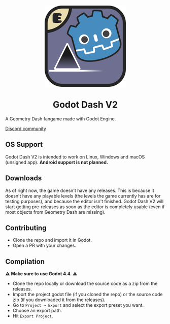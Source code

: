 <p align="center">
 <img src="assets/logo/NewIcon.png" align="center" width="256" alt="Godot Dash logo"></img>
 <h1 align="center">Godot Dash V2</h1>
</p>

A Geometry Dash fangame made with Godot Engine.

[Discord community](https://discord.gg/8Vn9qDDXZD)

## OS Support

Godot Dash V2 is intended to work on Linux, Windows and macOS (unsigned app). **Android support is not planned.**

## Downloads

<!-- Head to the [releases](https://github.com/enderprism/godot-dash-v2/releases/) section and download the latest one. -->

As of right now, the game doesn't have any releases.
This is because it doesn't have any playable levels (the levels the game currently has are for testing purposes), and because the editor isn't finished.
Godot Dash V2 will start getting pre-releases as soon as the editor is completely usable (even if most objects from Geometry Dash are missing).

## Contributing

- Clone the repo and import it in Godot.
- Open a PR with your changes.

## Compilation

**⚠️ Make sure to use Godot 4.4. ⚠️**

- Clone the repo locally or download the source code as a zip from the releases.
- Import the project.godot file (if you cloned the repo) or the source code zip (if you downloaded it from the releases).
- Go to `Project → Export` and select the export preset you want.
- Choose an export path.
- Hit `Export Project`.
